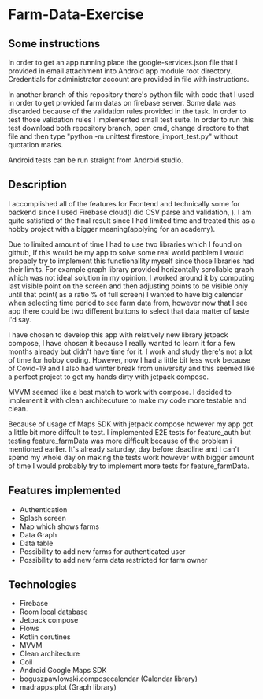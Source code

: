 # Farm-Data-Exercise

## Some instructions

In order to get an app running place the google-services.json file that I provided in email attachment into  Android app module root directory.
Credentials for administrator account are provided in file with instructions.

In another branch of this repository there's python file with code that I used in order to get provided farm datas on firebase server.
Some data was discarded because of the validation rules provided in the task. In order to test those validation rules I implemented small test suite.
In order to run this test download both repository branch, open cmd, change directore to that file and then type "python -m unittest firestore_import_test.py" without quotation marks.

Android tests can be run straight from Android studio.

## Description

I accomplished all of the features for Frontend and technically some for backend since I used Firebase cloud(I did CSV parse and validation, ).
I am quite satisfied of the final result since I had limited time and treated this as a hobby project with a bigger meaning(applying for an academy).

Due to limited amount of time I had to use two libraries which I found on github, 
If this would be my app to solve some real world problem I would propably try to implement this functionallity myself 
since those libraries had their limits. For example graph library provided horizontally scrollable graph which was not ideal solution in my opinion,
I worked around it by computing last visible point on the screen and then adjusting points to be visible only until that point( as a ratio % of full screen)
I wanted to have big calendar when selecting time period to see farm data from, however now that I see app there could be two different buttons to select that data
matter of taste I'd say.

I have chosen to develop this app with relatively new library jetpack compose,
I have chosen it because I really wanted to learn it for a few months already but didn't have time for it.
I work and study there's not a lot of time for hobby coding. However, now I had a little bit less work because of Covid-19 and I also had winter break from university
and this seemed like a perfect project to get my hands dirty with jetpack compose. 

MVVM seemed like a best match to work with compose. I decided to implement it with clean architecuture to make my code more testable and clean. 

Because of usage of Maps SDK with jetpack compose however my app got a little bit more diffcult to test. I implemented E2E tests for feature_auth but testing 
feature_farmData was more difficult because of the problem i mentioned earlier. It's already saturday, day before deadline and I can't spend my whole day on making the tests work
however with bigger amount of time I would probably try to implement more tests for feature_farmData. 
 


## Features implemented
- Authentication
- Splash screen
- Map which shows farms
- Data Graph
- Data table
- Possibility to add new farms for authenticated user
- Possibility to add new farm data restricted for farm owner

## Technologies
- Firebase
- Room local database
- Jetpack compose
- Flows
- Kotlin corutines
- MVVM
- Clean architecture
- Coil
- Android Google Maps SDK
- boguszpawlowski.composecalendar (Calendar library)
- madrapps:plot (Graph library)
